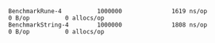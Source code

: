     BenchmarkRune-4          1000000              1619 ns/op               0 B/op          0 allocs/op
    BenchmarkString-4        1000000              1808 ns/op               0 B/op          0 allocs/op
